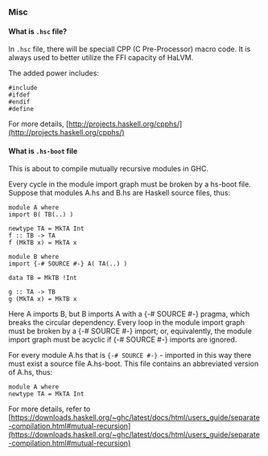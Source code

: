 ### Misc
#### What is `.hsc` file?
In `.hsc` file, there will be speciall CPP (C Pre-Processor) macro code. It is always used to better utilize the FFI capacity of HaLVM.

The added power includes:

	#include
	#ifdef
	#endif
	#define
	
For more details, [http://projects.haskell.org/cpphs/](http://projects.haskell.org/cpphs/)

#### What is `.hs-boot` file
This is about to compile mutually recursive modules in GHC.

Every cycle in the module import graph must be broken by a hs-boot file. Suppose that modules A.hs and B.hs are Haskell source files, thus:

	module A where
	import B( TB(..) )
	
	newtype TA = MkTA Int
	f :: TB -> TA
	f (MkTB x) = MkTA x

	module B where
	import {-# SOURCE #-} A( TA(..) )

	data TB = MkTB !Int

	g :: TA -> TB
	g (MkTA x) = MkTB x

Here A imports B, but B imports A with a {-# SOURCE #-} pragma, which breaks the circular dependency. Every loop in the module import graph must be broken by a {-# SOURCE #-} import; or, equivalently, the module import graph must be acyclic if {-# SOURCE #-} imports are ignored.

For every module A.hs that is `{-# SOURCE #-}` - imported in this way there must exist a source file A.hs-boot. This file contains an abbreviated version of A.hs, thus:

	module A where
	newtype TA = MkTA Int


For more details, refer to [https://downloads.haskell.org/~ghc/latest/docs/html/users_guide/separate-compilation.html#mutual-recursion](https://downloads.haskell.org/~ghc/latest/docs/html/users_guide/separate-compilation.html#mutual-recursion)

